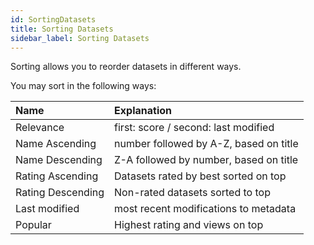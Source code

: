 ```yaml
---
id: SortingDatasets
title: Sorting Datasets
sidebar_label: Sorting Datasets
---
```

Sorting allows you to reorder datasets in different ways. 

You may sort in the following ways:

<!-- ![IMAGE: sorting dropdown](assets/SortingDatasets/dataplatform_user_FilteringDataset_sort.png) -->

| Name | Explanation |
| :---- | :----------- |
| Relevance | first: score / second: last modified |
| Name Ascending | number followed by A-Z, based on title |
| Name Descending | Z-A followed by number, based on title |
| Rating Ascending | Datasets rated by best sorted on top |
| Rating Descending | Non-rated datasets sorted to top |
| Last modified | most recent modifications to metadata |
| Popular | Highest rating and views on top |
